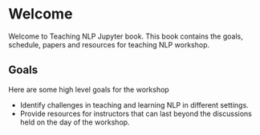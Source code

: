 # Welcome 

Welcome to Teaching NLP Jupyter book. This book contains the goals, schedule, papers and resources for teaching NLP workshop. 

## Goals

Here are some high level goals for the workshop
- Identify challenges in teaching and learning NLP in different settings.
- Provide resources for instructors that can last beyond the discussions held on the day of the workshop.